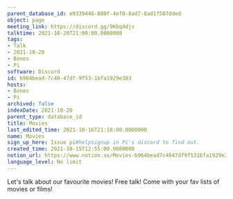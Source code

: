 ```yaml
---
parent_database_id: e9339446-880f-4ef0-8ad7-8ad1f507dded
object: page
meeting_link: https://discord.gg/9Kbq4djs
talktime: 2021-10-20T21:00:00.0000000
tags:
- Talk
- 2021-10-20
- Bones
- Pi
software: Discord
id: b964bead-7c40-47df-9f53-1bfa1929e303
hosts:
- Bones
- Pi
archived: false
indexDate: 2021-10-20
parent_type: database_id
title: Movies
last_edited_time: 2021-10-16T21:18:00.0000000
name: Movies
sign_up_here: Issue pi#helpsignup in Pi's discord to find out.
created_time: 2021-10-15T12:55:00.0000000
notion_url: https://www.notion.so/Movies-b964bead7c4047df9f531bfa1929e303
language_level: No limit
---
```


Let's talk about our favourite movies!
Free talk! Come with your fav lists of movies or films!


